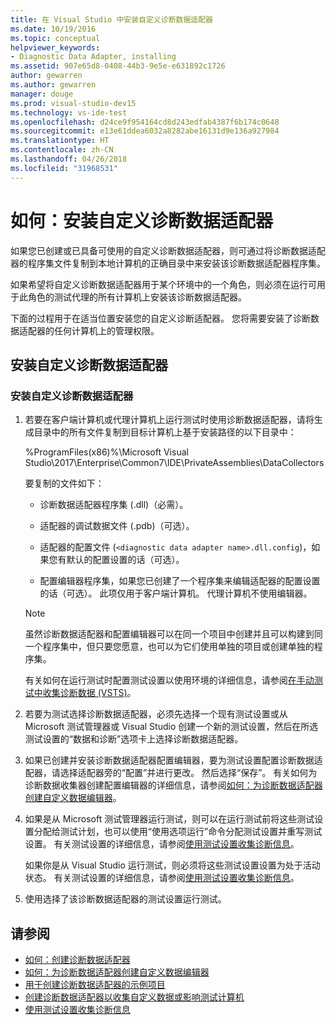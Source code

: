 ```yaml
---
title: 在 Visual Studio 中安装自定义诊断数据适配器
ms.date: 10/19/2016
ms.topic: conceptual
helpviewer_keywords:
- Diagnostic Data Adapter, installing
ms.assetid: 907e65d8-0408-44b3-9e5e-e631892c1726
author: gewarren
ms.author: gewarren
manager: douge
ms.prod: visual-studio-dev15
ms.technology: vs-ide-test
ms.openlocfilehash: d24ce9f954164cd8d243edfab4387f6b174c0648
ms.sourcegitcommit: e13e61ddea6032a8282abe16131d9e136a927984
ms.translationtype: HT
ms.contentlocale: zh-CN
ms.lasthandoff: 04/26/2018
ms.locfileid: "31968531"
---
```

# <a name="how-to-install-a-custom-diagnostic-data-adapter"></a>如何：安装自定义诊断数据适配器

如果您已创建或已具备可使用的自定义诊断数据适配器，则可通过将诊断数据适配器的程序集文件复制到本地计算机的正确目录中来安装该诊断数据适配器程序集。

 如果希望将自定义诊断数据适配器用于某个环境中的一个角色，则必须在运行可用于此角色的测试代理的所有计算机上安装该诊断数据适配器。

 下面的过程用于在适当位置安装您的自定义诊断适配器。 您将需要安装了诊断数据适配器的任何计算机上的管理权限。

## <a name="installing-a-custom-diagnostic-data-adapter"></a>安装自定义诊断数据适配器

### <a name="to-install-a-custom-diagnostic-data-adapter"></a>安装自定义诊断数据适配器

1.  若要在客户端计算机或代理计算机上运行测试时使用诊断数据适配器，请将生成目录中的所有文件复制到目标计算机上基于安装路径的以下目录中：

     %ProgramFiles(x86)%\Microsoft Visual Studio\2017\Enterprise\Common7\IDE\PrivateAssemblies\DataCollectors

     要复制的文件如下：

    -   诊断数据适配器程序集 (.dll)（必需）。

    -   适配器的调试数据文件 (.pdb)（可选）。

    -   适配器的配置文件 (`<diagnostic data adapter name>.dll.config`)，如果您有默认的配置设置的话（可选）。

    -   配置编辑器程序集，如果您已创建了一个程序集来编辑适配器的配置设置的话（可选）。 此项仅用于客户端计算机。 代理计算机不使用编辑器。

    > [!NOTE]
    > 虽然诊断数据适配器和配置编辑器可以在同一个项目中创建并且可以构建到同一个程序集中，但只要您愿意，也可以为它们使用单独的项目或创建单独的程序集。

     有关如何在运行测试时配置测试设置以使用环境的详细信息，请参阅[在手动测试中收集诊断数据 (VSTS)](/vsts/manual-test/mtm/collect-more-diagnostic-data-in-manual-tests)。

2.  若要为测试选择诊断数据适配器，必须先选择一个现有测试设置或从 Microsoft 测试管理器或 Visual Studio 创建一个新的测试设置，然后在所选测试设置的“数据和诊断”选项卡上选择诊断数据适配器。

3.  如果已创建并安装诊断数据适配器配置编辑器，要为测试设置配置诊断数据适配器，请选择适配器旁的“配置”并进行更改。 然后选择“保存”。 有关如何为诊断数据收集器创建配置编辑器的详细信息，请参阅[如何：为诊断数据适配器创建自定义数据编辑器](../test/how-to-create-a-custom-editor-for-data-for-your-diagnostic-data-adapter.md)。

4.  如果是从 Microsoft 测试管理器运行测试，则可以在运行测试前将这些测试设置分配给测试计划，也可以使用“使用选项运行”命令分配测试设置并重写测试设置。 有关测试设置的详细信息，请参阅[使用测试设置收集诊断信息](../test/collect-diagnostic-information-using-test-settings.md)。

     如果你是从 Visual Studio 运行测试，则必须将这些测试设置设置为处于活动状态。 有关测试设置的详细信息，请参阅[使用测试设置收集诊断信息](../test/collect-diagnostic-information-using-test-settings.md)。

5.  使用选择了该诊断数据适配器的测试设置运行测试。

## <a name="see-also"></a>请参阅

- [如何：创建诊断数据适配器](../test/how-to-create-a-diagnostic-data-adapter.md)
- [如何：为诊断数据适配器创建自定义数据编辑器](../test/how-to-create-a-custom-editor-for-data-for-your-diagnostic-data-adapter.md)
- [用于创建诊断数据适配器的示例项目](../test/sample-project-for-creating-a-diagnostic-data-adapter.md)
- [创建诊断数据适配器以收集自定义数据或影响测试计算机](../test/create-a-diagnostic-data-adapter-to-collect-custom-data-or-affect-a-test-machine.md)
- [使用测试设置收集诊断信息](../test/collect-diagnostic-information-using-test-settings.md)